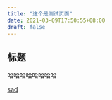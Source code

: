 ```yaml
---
title: "这个是测试页面"
date: 2021-03-09T17:50:55+08:00
draft: false
---
```



## 标题

哈哈哈哈哈哈哈哈

[sad](/MP_verify_pKOXLkzHxMsdKnvN.txt)